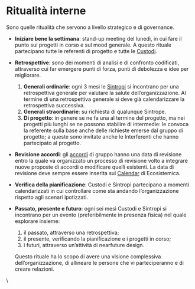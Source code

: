 # Ritualità interne

Sono quelle ritualità che servono a livello strategico e di governance.

* **Iniziare bene la settimana**: stand-up meeting del lunedì, in cui fare il punto sui progetti in corso e sul mood generale. A questo rituale partecipano tutte le referenti di progetto e tutte le [Custodi](../lecosistema/le-identita/custodi.md).
* **Retrospettive**: sono dei momenti di analisi e di confronto codificati, attraverso cui far emergere punti di forza, punti di debolezza e idee per migliorare.
  1. **Generali ordinarie**: ogni 3 mesi le [Sintropi](../lecosistema/le-identita/sintropi.md) si incontrano per una retrospettiva generale per valutare la salute dell’organizzazione. Al termine di una retrospettiva generale si deve già calendarizzare la retrospettiva successiva.
  2. **Generali straordinarie**: su richiesta di qualunque Sintrope.
  3. **Di progetto**: in genere se ne fa una al termine del progetto, ma nei progetti più lunghi se ne possono stabilire di intermedie: le convoca la referente sulla base anche delle richieste emerse dal gruppo di progetto; a queste sono invitate anche le Interferenti che hanno partecipato al progetto.
* **Revisione accordi**: gli [accordi](broken-reference) di gruppo hanno una data di revisione entro la quale va organizzato un processo di revisione volto a integrare nuove proposte di accordi o modificare quelli esistenti. La data di revisione deve sempre essere inserita sul [Calendar](ambienti-digitali/calendar.md) di Ecosistemica.
* **Verifica della pianificazione**: Custodi e Sintropi partecipano a momenti calendarizzati in cui controllare come sta andando l’organizzazione rispetto agli scenari ipotizzati.
*   **Passato, presente e futuro**: ogni sei mesi Custodi e Sintropi si incontrano per un evento (preferibilmente in presenza fisica) nel quale esplorare insieme:&#x20;

    1. il passato, attraverso una retrospettiva;
    2. il presente, verificando la pianificazione e i progetti in corso;&#x20;
    3. i futuri, attraverso un’attività di nearfuture design.&#x20;

    Questo rituale ha lo scopo di avere una visione complessiva dell’organizzazione, di allineare le persone che vi parteciperanno e di creare relazioni.

\

